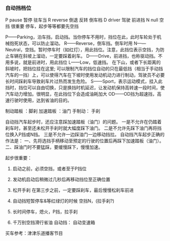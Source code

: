 


### 自动挡档位

























P pause 暂停 驻车当
R reverse 倒退 反转 倒车档
D driver 驾驶  前进挡 
N null  空挡  很重要
停车，起步等等都要先空挡



P——Parking，泊车挡，启动挡。当你停车不用时，挡位在此，此时车轮处于机械抱死状态，可以防止溜动。
R——Reverse，倒车挡。倒车时用
N——Neutral，空挡。暂时停车时（如红灯），用此挡位。注意，此挡位表示空挡，为防止车辆在斜坡上溜动，一定要踩着刹车。
D——Drive，前进挡，也称驱动挡。不用多说，就是前进时，用此挡位
L——Low，低速挡。
在下山，或者下长距离的斜坡时，把挡位挂在这里;
可以限制汽车的挡位自动的只在最低挡（相当于手动挡汽车的一挡）上，可以使得汽车在下坡时使用发动机动力进行制动，驾驶员不必要长时间踩刹车导致刹车片过热而发生危险。
S——Sport，表示运动模式，挂入此挡时，挡位可以自由切换，只是换挡时机延迟，让发动机保持高转速一段时间，使汽车动力增加。很明显，在此挡位下会造成油耗加大
OD——OD挡为超速挡，高速行驶时使用，达到省油的目的。



制动踏板 ：脚刹
加速踏板 ：油门
手制动： 手刹 

自动挡汽车起步时，还应注意踩加速踏板（油门）的问题。
一是不允许在仍踏着刹车时，甚至还未松开手刹时就大幅度踩下油门。
二是不允许先踩下油门再将挡位换入P挡或N挡。
三是不允许一边踩油门一边移动挡拉。
自动挡汽车起步正确的作法是：
一、先将选挡手柄移动至预定的行驶的位置后再踩下加速踏板（油门）。
二、踩油门时不要猛踩，要缓慢踩下，慢慢加速。



起步很重要：
1. 启动之前，必须空挡，或者至于P挡位
2. 发动机启动后稍微过几秒后再移动挡位至正确位置
3. 松开手刹
在第三步之前，一定要踩刹车，最后慢慢松刹车前进




1. 自动挡短暂停车&等红绿灯的时候 空挡N，(拉手刹?)
2. 长时间停车，熄火，P挡，拉手刹
3. 千万别空挡滑行省油
自动挡： 自动变速箱 


买车参考：津津乐道播客节目














